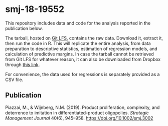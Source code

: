 # smj-18-19552

This repository includes data and code for the analysis reported in the publication below.

The tarball, hosted on [Git LFS](https://git-lfs.com/), contains the raw data. Download it, extract it, then run the code in R. This will replicate the entire analysis, from data preparation to descriptive statistics, estimation of regression models, and calculation of predictive margins. In case the tarball cannot be retrieved from Git LFS for whatever reason, it can also be downloaded from Dropbox through [this link](https://www.dropbox.com/scl/fi/9b1td2qu3ipf0gnndh090/raw.tar.xz?rlkey=ccqoq1gkd65cw89zjgrlkir9z&st=pwe1cuga&dl=1).

For convenience, the data used for regressions is separately provided as a CSV file.

## Publication

Piazzai, M., & Wijnberg, N.M. (2019). Product proliferation, complexity, and deterrence to imitation in differentiated-product oligopolies. _Strategic Management Journal_ 40(6), 945–958. <https://doi.org/10.1002/smj.3002>
